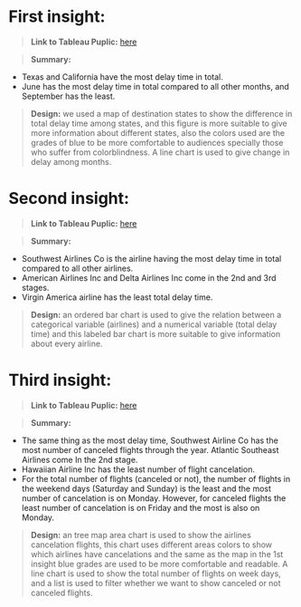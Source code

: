 # First insight:
> **Link to Tableau Puplic:** [here](https://public.tableau.com/views/Desinationsanddelaytimesthroughthemonthsofyear/Dashboard1?:language=en-US&:display_count=n&:origin=viz_share_link)

> **Summary:**
- Texas and California have the most delay time in total.
- June has the most delay time in total compared to all other months, and September has the 
least.
> **Design:** we used a map of destination states to show the difference in total delay time
among states, and this figure is more suitable to give more information about different 
states, also the colors used are the grades of blue to be more comfortable to audiences
specially those who suffer from colorblindness. A line chart is used to give change in 
delay among months.

# Second insight: 
> **Link to Tableau Puplic:** [here](https://public.tableau.com/views/Desinationsanddelaytimesthroughthemonthsofyear/Dashboard1?:language=en-US&:display_count=n&:origin=viz_share_link)

> **Summary:**
- Southwest Airlines Co is the airline having the most delay time in total compared to all other 
airlines.
- American Airlines Inc and Delta Airlines Inc come in the 2nd and 3rd stages.
- Virgin America airline has the least total delay time.
> **Design:** an ordered bar chart is used to give the relation between a categorical variable
(airlines) and a numerical variable (total delay time) and this labeled bar chart is more 
suitable to give information about every airline.

# Third insight:

> **Link to Tableau Puplic:**
[here](https://public.tableau.com/shared/3KQKQQ4TC?:display_count=n&:origin=viz_share_link)

> **Summary:**
- The same thing as the most delay time, Southwest Airline Co has the most number of canceled 
flights through the year. Atlantic Southeast Airlines come In the 2nd stage.
- Hawaiian Airline Inc has the least number of flight cancelation.
- For the total number of flights (canceled or not), the number of flights in the weekend days 
(Saturday and Sunday) is the least and the most number of cancelation is on Monday. However, 
for canceled flights the least number of cancelation is on Friday and the most is also on Monday.

> **Design:** an tree map area chart is used to show the airlines cancelation flights, this chart 
uses different areas colors to show which airlines have cancelations and the same as 
the map in the 1st insight blue grades are used to be more comfortable and readable. A
line chart is used to show the total number of flights on week days, and a list is used to 
filter whether we want to show canceled or not canceled flights.
